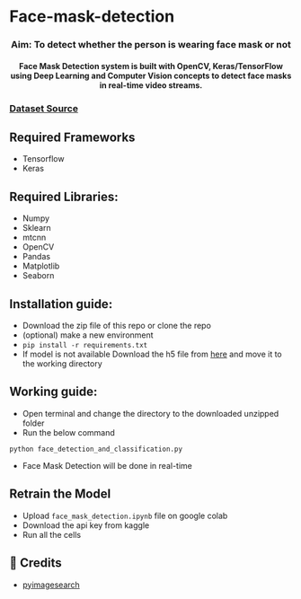 # Face-mask-detection

<div align= "center">
  <h3> Aim: To detect whether the person is wearing face mask or not </h3>
</div>

<div align= "center">
  <h4>Face Mask Detection system is built with OpenCV, Keras/TensorFlow using Deep Learning and Computer Vision concepts to detect face masks in real-time video streams.</h4>
</div>

###  <a href = "https://www.kaggle.com/wobotintelligence/face-mask-detection-dataset">Dataset Source</a>

## Required Frameworks
- Tensorflow
- Keras

## Required Libraries:
- Numpy
- Sklearn
- mtcnn
- OpenCV
- Pandas
- Matplotlib
- Seaborn


## Installation guide:
- Download the zip file of this repo or clone the repo
- (optional) make a new environment
- `pip install -r requirements.txt` 
- If model is not available Download the h5 file from <a href="https://drive.google.com/file/d/1-xYqzzyI2jukKlarfmns0VuQVJBs3stj/view?usp=sharing">here</a> and move it to the working directory

## Working guide:
 - Open terminal and change the directory to the downloaded unzipped folder
 - Run the below command 
 ```
 python face_detection_and_classification.py
 ```
 - Face Mask Detection will be done in real-time

## Retrain the Model
- Upload `face_mask_detection.ipynb` file on google colab
- Download the api key from kaggle
- Run all the cells


## :clap: Credits
- <a href="https://www.pyimagesearch.com/2020/05/04/covid-19-face-mask-detector-with-opencv-keras-tensorflow-and-deep-learning/">pyimagesearch</a>
